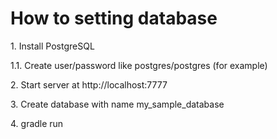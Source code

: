 <h1>How to setting database</h1>
<p>1. Install PostgreSQL</p>
<p>1.1. Create user/password like postgres/postgres (for example)</p>
<p>2. Start server at http://localhost:7777</p>
<p>3. Create database with name my_sample_database</p>
<p>4. gradle run</p>
